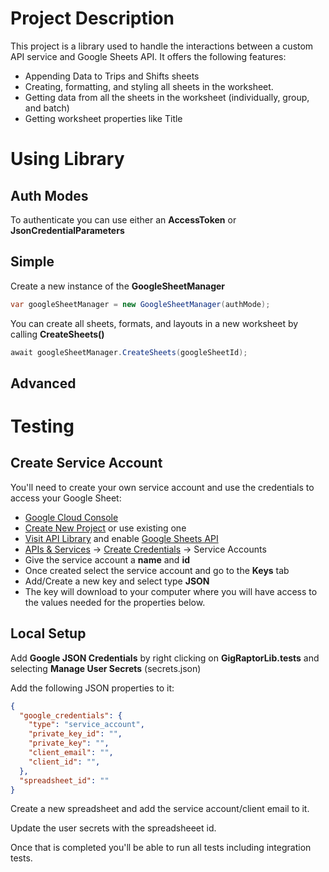 # Project Description

This project is a library used to handle the interactions between a custom API service and Google Sheets API. It offers the following features:

* Appending Data to Trips and Shifts sheets
* Creating, formatting, and styling all sheets in the worksheet.
* Getting data from all the sheets in the worksheet (individually, group, and batch)
* Getting worksheet properties like Title

# Using Library

## Auth Modes

To authenticate you can use either an **AccessToken** or **JsonCredentialParameters**

## Simple

Create a new instance of the **GoogleSheetManager**

```csharp
var googleSheetManager = new GoogleSheetManager(authMode);
```

You can create all sheets, formats, and layouts in a new worksheet by calling **CreateSheets()**

```csharp
await googleSheetManager.CreateSheets(googleSheetId);
```

## Advanced

# Testing

## Create Service Account

You'll need to create your own service account and use the credentials to access your Google Sheet:

* [Google Cloud Console](https://console.cloud.google.com/)
* [Create New Project](https://console.cloud.google.com/projectcreate) or use existing one
* [Visit API Library](https://console.cloud.google.com/apis/library) and enable [Google Sheets API](https://console.cloud.google.com/apis/library/sheets.googleapis.com)
* [APIs & Services](https://console.cloud.google.com/apis/) -> [Create Credentials](https://console.cloud.google.com/apis/api/sheets.googleapis.com/credentials) -> Service Accounts
* Give the service account a **name** and **id**
* Once created select the service account and go to the **Keys** tab
* Add/Create a new key and select type **JSON**
* The key will download to your computer where you will have access to the values needed for the properties below.

## Local Setup

Add **Google JSON Credentials** by right clicking on **GigRaptorLib.tests** and selecting **Manage User Secrets** (secrets.json)

Add the following JSON properties to it:

```json
{
  "google_credentials": {
    "type": "service_account",
    "private_key_id": "",
    "private_key": "",
    "client_email": "",
    "client_id": "",
  },
  "spreadsheet_id": ""
}
```

Create a new spreadsheet and add the service account/client email to it.

Update the user secrets with the spreadsheeet id.

Once that is completed you'll be able to run all tests including integration tests.
